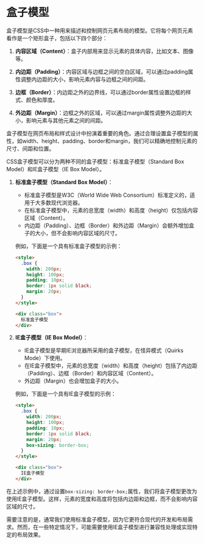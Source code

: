 
# 盒子模型

盒子模型是CSS中一种用来描述和控制网页元素布局的模型。它将每个网页元素看作是一个矩形盒子，包括以下四个部分：

1. **内容区域（Content）**：盒子内部用来显示元素的具体内容，比如文本、图像等。

2. **内边距（Padding）**：内容区域与边框之间的空白区域，可以通过padding属性调整内边距的大小，影响元素内容与边框之间的间距。

3. **边框（Border）**：内边距之外的边界线，可以通过border属性设置边框的样式、颜色和厚度。

4. **外边距（Margin）**：边框之外的区域，可以通过margin属性调整外边距的大小，影响元素与其他元素之间的间距。

盒子模型在网页布局和样式设计中扮演着重要的角色。通过合理设置盒子模型的属性，如width、height、padding、border和margin，我们可以精确地控制元素的尺寸、间距和位置。


CSS盒子模型可以分为两种不同的盒子模型：标准盒子模型（Standard Box Model）和IE盒子模型（IE Box Model）。

1. **标准盒子模型（Standard Box Model）**：
   - 标准盒子模型是W3C（World Wide Web Consortium）标准定义的，适用于大多数现代浏览器。
   - 在标准盒子模型中，元素的总宽度（width）和高度（height）仅包括内容区域（Content）。
   - 内边距（Padding）、边框（Border）和外边距（Margin）会额外增加盒子的大小，但不会影响内容区域的尺寸。




   例如，下面是一个具有标准盒子模型的示例：
   ```html
   <style>
     .box {
       width: 200px;
       height: 100px;
       padding: 10px;
       border: 1px solid black;
       margin: 20px;
     }
   </style>

   <div class="box">
     标准盒子模型
   </div>
   ```

2. **IE盒子模型（IE Box Model）**：
   - IE盒子模型是早期IE浏览器所采用的盒子模型，在怪异模式（Quirks Mode）下使用。
   - 在IE盒子模型中，元素的总宽度（width）和高度（height）包括了内边距（Padding）、边框（Border）和内容区域（Content）。
   - 外边距（Margin）也会增加盒子的大小。

   例如，下面是一个具有IE盒子模型的示例：
   ```html
   <style>
     .box {
       width: 200px;
       height: 100px;
       padding: 10px;
       border: 1px solid black;
       margin: 20px;
       box-sizing: border-box;
     }
   </style>

   <div class="box">
     IE盒子模型
   </div>
   ```

在上述示例中，通过设置`box-sizing: border-box;`属性，我们将盒子模型更改为使用IE盒子模型。这样，元素的宽度和高度将包括内边距和边框，而不会影响内容区域的尺寸。

需要注意的是，通常我们使用标准盒子模型，因为它更符合现代的开发和布局需求。然而，在一些特定情况下，可能需要使用IE盒子模型进行兼容性处理或实现特定的布局效果。
